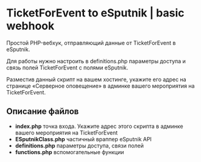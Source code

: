 # TicketForEvent to eSputnik | basic webhook
 Простой PHP-вебхук, отправляющий данные от TicketForEvent в eSputnik.
 
 Для работы нужно настроить в definitions.php параметры доступа и связь полей TicketForEvent с полями eSputnik.
 
 Разместив данный скрипт на вашем хостинге, укажите его адрес на странице «Серверное оповещение» в админке вашего мероприятия на TicketForEvent.

Описание файлов
-----------
*  **index.php** точка входа. Укажите адрес этого скрипта в админке вашего мероприятия на TicketForEvent
*  **ESputnikClass.php** частичный враппер eSputnik API
*  **definitions.php** параметры доступа, связи полей
*  **functions.php** вспомогательные функции

